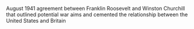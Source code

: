 August 1941 agreement between Franklin Roosevelt and Winston Churchill that outlined potential war aims and cemented the relationship between the United States and Britain